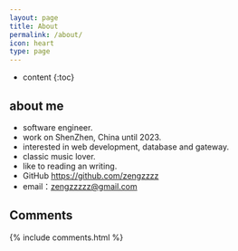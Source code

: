 ```yaml
---
layout: page
title: About
permalink: /about/
icon: heart
type: page
---
```


* content
{:toc}

## about me

<!-- <iframe src="https://githubbadge.appspot.com/gaohaoyang?s=1" style="border: 0;height: 142px;width: 200px;overflow: hidden;" frameBorder="0"></iframe> -->

- software engineer.
- work on ShenZhen, China until 2023.
- interested in web development, database and gateway.
- classic music lover.
- like to reading an writing.
- GitHub https://github.com/zengzzzz
- email：zengzzzzz@gmail.com
<!-- ## contact me * GitHub：[zengzzzzz](https://github.com/zengzzzz) * email：zengzzzzz@gmail.com -->
 
## Comments

{% include comments.html %}
